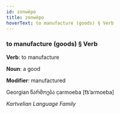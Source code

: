 ```yaml
---
id: zonwëpo
title: zonwëpo
hoverText: to manufacture (goods) § Verb
---
```


### to manufacture (goods) § Verb

**Verb**: to manufacture

**Noun**: a good

**Modifier**: manufactured

Georgian წარმოება c̣armoeba [t͡sʼaɾmoeba]

*Kartvelian Language Family*